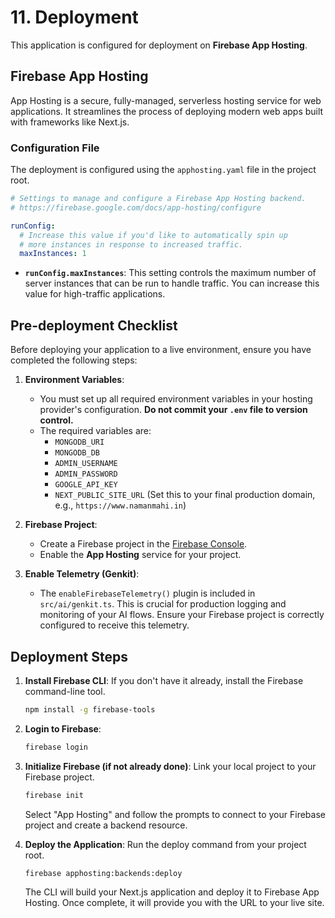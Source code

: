 # 11. Deployment

This application is configured for deployment on **Firebase App Hosting**.

## Firebase App Hosting

App Hosting is a secure, fully-managed, serverless hosting service for web applications. It streamlines the process of deploying modern web apps built with frameworks like Next.js.

### Configuration File

The deployment is configured using the `apphosting.yaml` file in the project root.

```yaml
# Settings to manage and configure a Firebase App Hosting backend.
# https://firebase.google.com/docs/app-hosting/configure

runConfig:
  # Increase this value if you'd like to automatically spin up
  # more instances in response to increased traffic.
  maxInstances: 1
```

- **`runConfig.maxInstances`**: This setting controls the maximum number of server instances that can be run to handle traffic. You can increase this value for high-traffic applications.

## Pre-deployment Checklist

Before deploying your application to a live environment, ensure you have completed the following steps:

1.  **Environment Variables**:
    - You must set up all required environment variables in your hosting provider's configuration. **Do not commit your `.env` file to version control.**
    - The required variables are:
        - `MONGODB_URI`
        - `MONGODB_DB`
        - `ADMIN_USERNAME`
        - `ADMIN_PASSWORD`
        - `GOOGLE_API_KEY`
        - `NEXT_PUBLIC_SITE_URL` (Set this to your final production domain, e.g., `https://www.namanmahi.in`)

2.  **Firebase Project**:
    - Create a Firebase project in the [Firebase Console](https://console.firebase.google.com/).
    - Enable the **App Hosting** service for your project.

3.  **Enable Telemetry (Genkit)**:
    - The `enableFirebaseTelemetry()` plugin is included in `src/ai/genkit.ts`. This is crucial for production logging and monitoring of your AI flows. Ensure your Firebase project is correctly configured to receive this telemetry.

## Deployment Steps

1.  **Install Firebase CLI**:
    If you don't have it already, install the Firebase command-line tool.
    ```bash
    npm install -g firebase-tools
    ```

2.  **Login to Firebase**:
    ```bash
    firebase login
    ```

3.  **Initialize Firebase (if not already done)**:
    Link your local project to your Firebase project.
    ```bash
    firebase init
    ```
    Select "App Hosting" and follow the prompts to connect to your Firebase project and create a backend resource.

4.  **Deploy the Application**:
    Run the deploy command from your project root.
    ```bash
    firebase apphosting:backends:deploy
    ```
    The CLI will build your Next.js application and deploy it to Firebase App Hosting. Once complete, it will provide you with the URL to your live site.
